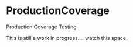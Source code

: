 # ProductionCoverage
Production Coverage Testing

This is still a work in progress.... watch this space.
